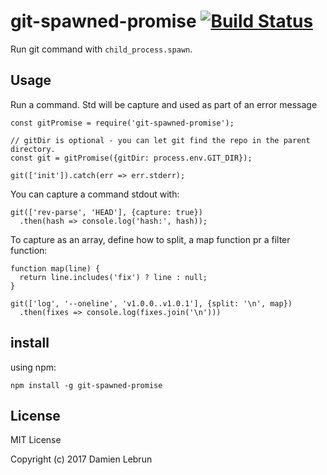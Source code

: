# git-spawned-promise [![Build Status][ci-badge]][travis]

Run git command with `child_process.spawn`.

## Usage

Run a command. Std will be capture and used as part of an error message
```
const gitPromise = require('git-spawned-promise');

// gitDir is optional - you can let git find the repo in the parent directory.
const git = gitPromise({gitDir: process.env.GIT_DIR});

git(['init']).catch(err => err.stderr);
```

You can capture a command stdout with:
```
git(['rev-parse', 'HEAD'], {capture: true})
  .then(hash => console.log('hash:', hash));
```

To capture as an array, define how to split, a map function pr a filter function:
```
function map(line) {
  return line.includes('fix') ? line : null;
}

git(['log', '--oneline', 'v1.0.0..v1.0.1'], {split: '\n', map})
  .then(fixes => console.log(fixes.join('\n')))
```

## install

using npm:

```
npm install -g git-spawned-promise
```

## License

MIT License

Copyright (c) 2017 Damien Lebrun


[hub]: https://github.com/github/hub#installation
[travis]: https://travis-ci.org/dinoboff/git-spawned-promise
[ci-badge]: https://travis-ci.org/dinoboff/git-spawned-promise.svg?branch=master
